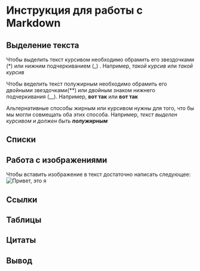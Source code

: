 # Инструкция для работы с Markdown

## Выделение текста

Чтобы выделить текст курсивом необходимо обрамить его звездочками (*) или нижним подчеркиванием (_) . Например, *такой курсив* или _такой курсив_

Чтобы веделить текст полужирным необходимо обрамить его двойными звездочками(**) или двойным знаком нижнего подчеркивания (__). Например, **вот так** или __вот так__

Альтернативные способы жирным или курсивом нужны для того, что бы мы могли совмещать оба этих способа. Например, _текст выделен курсивом и должен быть **полужирным**_  

## Списки

## Работа с изображениями

Чтобы вставить изображение в текст достаточно написать следующее: ![Привет, это я](Ya.jpg) 

## Ссылки

## Таблицы

## Цитаты

## Вывод